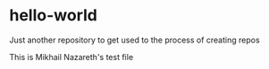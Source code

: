 # hello-world
Just another repository to get used to the process of creating repos


This is Mikhail Nazareth's test file